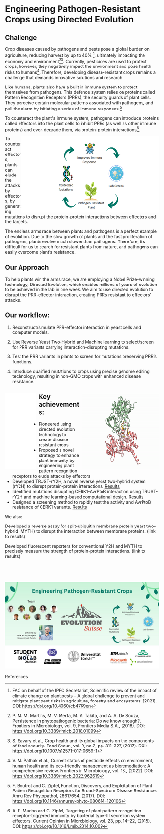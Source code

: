 # Engineering Pathogen-Resistant Crops using Directed Evolution


## Challenge

Crop diseases caused by pathogens and pests pose a global burden on agriculture, reducing harvest by up to 40% [^1], ultimately impacting the economy and environment[^2][^3]. 
Currently, pesticides are used to protect crops, however, they negatively impact the  environment and pose health risks to humans[^4]. Therefore, developing  disease-resistant crops remains a challenge that demands innovative solutions and  research.  

Like humans, plants also have a built in immune system to protect themselves from pathogens. This defence system relies on proteins called Pattern Recognition Receptors (PRRs), the security guards of plant cells. They perceive certain molecular patterns associated with pathogens, and pull the alarm by initiating a series of immune responses [^5].

To counteract the plant's immune system, pathogens can introduce proteins called effectors into the plant cells to inhibit PRRs (as well as other immune proteins) and even degrade them, via protein-protein interactions[^6].

<img src="img/transp.png" align="right" width="100" height="250"/><img src="img/evolution_high_level.png" align="right" width="250" height="250"/><img src="img/transp.png" align="right" width="100" height="250"/>

To counteract effectors, plants can elude the attacks by effectors, by generating mutations to disrupt the protein-protein interactions between effectors and the targets.

The endless arms race between plants and pathogens is a perfect example of evolution. Due to the slow growth of plants and the fast proliferation of pathogens, plants evolve much slower than pathogens. Therefore, it’s difficult for us to search for resistant plants from nature, and pathogens can easily overcome plant’s resistance. 

## Our Approach
To help plants win the arms race, we are employing a Nobel Prize-winning technology, Directed Evolution, which enables millions of years of evolution to be achieved in the lab in one week. We aim to use directed evolution to disrupt the PRR-effector interaction, creating PRRs resistant to effectors’ attacks.

## Our workflow:

1. Reconstruct/simulate PRR-effector interaction in yeast cells and computer models. 

2. Use Reverse Yeast Two-Hybrid and Machine learning to select/screen for PRR variants carrying interaction-disrupting mutations. 

3. Test the PRR variants in plants to screen for mutations preserving PRR’s functions.

4. Introduce qualified mutations to crops using precise genome editing technology, resulting in non-GMO crops with enhanced disease resistance.



<div style="clear: both;">
    <img src="img/model.gif" style="float: right; margin-left: 10px;" width="250" height="250"/>
    <img src="img/transp.png" style="float: left; margin-right: 10px;" width="100" height="250"/>

<div style="text-align: left;">
    <h2>Key achievements:</h2>
    <ul>
        <li>Pioneered using directed evolution technology to create disease resistant crops</li>
        <li>Proposed a novel strategy to enhance plant immunity by engineering plant pattern recognition receptors to elude attacks by effectors</li>
        <li>Developed TRUST-rY2H, a novel reverse yeast two-hybrid system (rY2H) to disrupt protein-protein interactions. <a href="results.md">Results</a></li>
        <li>Identified mutations disrupting CERK1-AvrPtoB interaction using TRUST-rY2H and machine learning-based computational design. <a href="results.md">Results</a></li>
        <li>Designed a screening method to rapidly test the activity and AvrPtoB resistance of CERK1 variants. <a href="results.md">Results</a></li>
    </ul>
</div>

We also:

Developed a reverse assay for split-ubiquitin membrane protein yeast two-hybrid (MYTH) to disrupt the interaction between membrane proteins. (link to results)

Developed fluorescent reporters for conventional Y2H and MYTH to precisely measure the strength of protein-protein interactions. (link to results)



<p>&nbsp;</p><p>&nbsp;</p>

<img src="img/iDEC Team Flyer.jpg"/>


References
[^1]: FAO on behalf of the IPPC Secretariat, Scientific review of the impact of climate change on plant pests – A global challenge to prevent and mitigate plant pest risks in agriculture, forestry and ecosystems. (2021). 
DOI: https://doi.org/10.4060/cb4769en

[^2]: P. M. M. Martins, M. V. Merfa, M. A. Takita, and A. A. De Souza, Persistence in
phytopathogenic bacteria: Do we know enough?. Frontiers in Microbiology, vol. 9,
Frontiers Media S.A., (2018).
DOI:  https://doi.org/10.3389/fmicb.2018.01099


[^3]: S. Savary et al., Crop health and its global impacts on the components of food security. Food Secur., vol. 9, no.2, pp. 311–327, (2017).
DOI: https://doi.org/10.1007/s12571-017-0659-1

 
[^4]: V. M. Pathak et al., Current status of pesticide effects on environment, human health and its eco-friendly management as bioremediation: A comprehensive review. Frontiers in Microbiology, vol. 13., (2022).
DOI: https://doi.org/10.3389/fmicb.2022.962619

 
[^5]: F. Boutrot and C. Zipfel, Function, Discovery, and Exploitation of Plant Pattern Recognition
Receptors for Broad-Spectrum Disease Resistance. Annu Rev Phytopathol, 28617654, (2017).
DOI: https://doi.org/10.1146/annurev-phyto-080614-120106

[^6]: A. P. Macho and C. Zipfel, Targeting of plant pattern recognition receptor-triggered immunity by bacterial type-III secretion system effectors. Current Opinion in Microbiology, vol. 23, pp. 14–22, (2015).
DOI: https://doi.org/10.1016/j.mib.2014.10.009


